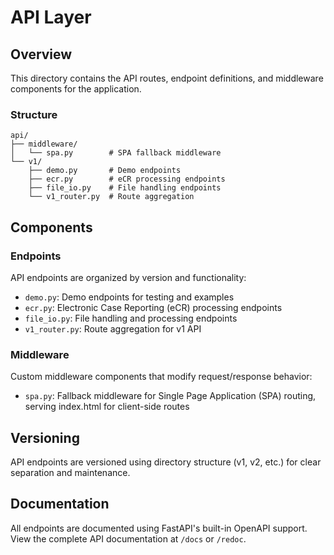 # API Layer

## Overview

This directory contains the API routes, endpoint definitions, and middleware components for the application.

### Structure

```
api/
├── middleware/
│   └── spa.py        # SPA fallback middleware
└── v1/
    ├── demo.py       # Demo endpoints
    ├── ecr.py        # eCR processing endpoints
    ├── file_io.py    # File handling endpoints
    └── v1_router.py  # Route aggregation
```

## Components

### Endpoints

API endpoints are organized by version and functionality:
- `demo.py`: Demo endpoints for testing and examples
- `ecr.py`: Electronic Case Reporting (eCR) processing endpoints
- `file_io.py`: File handling and processing endpoints
- `v1_router.py`: Route aggregation for v1 API

### Middleware

Custom middleware components that modify request/response behavior:
- `spa.py`: Fallback middleware for Single Page Application (SPA) routing, serving index.html for client-side routes

## Versioning

API endpoints are versioned using directory structure (v1, v2, etc.) for clear separation and maintenance.

## Documentation

All endpoints are documented using FastAPI's built-in OpenAPI support. View the complete API documentation at `/docs` or `/redoc`.
